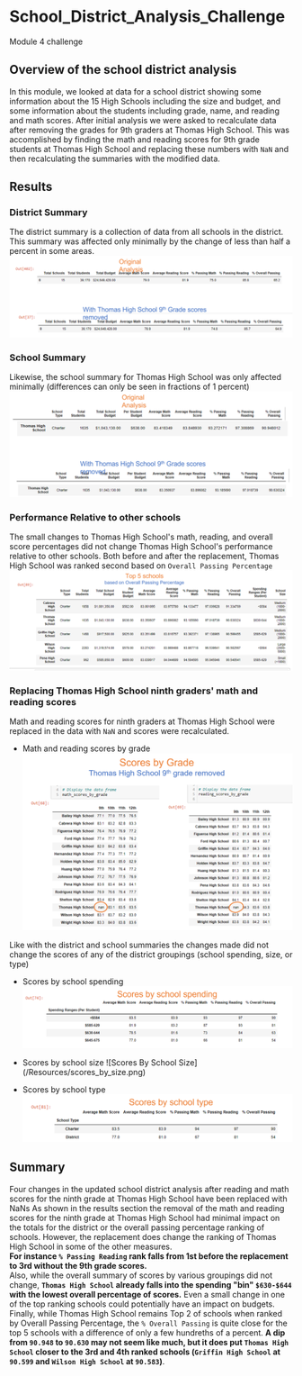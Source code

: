 # School_District_Analysis_Challenge
Module 4 challenge

## Overview of the school district analysis

In this module, we looked at data for a school district showing some information about the 15 High Schools including the size and budget, and some information about the students including grade, name, and reading and math scores.  After initial analysis we were asked to recalculate data after removing the grades for 9th graders at Thomas High School.  This was accomplished by finding the math and reading scores for 9th grade students at Thomas High School and replacing these numbers with `NaN` and then recalculating the summaries with the modified data.

## Results

###  District Summary
  
  The district summary is a collection of data from all schools in the district.  This summary was affected only minimally by the change of less than half a percent in some areas.  
  ![District Summary](/Resources/district_summary.png)

    
###  School Summary
  
  Likewise, the school summary for Thomas High School was only affected minimally (differences can only be seen in fractions of 1 percent)
  ![School Summary](/Resources/School_Summary_Comparison.png)
  
 
  
###  Performance Relative to other schools
  
  The small changes to Thomas High School's math, reading, and overall score percentages did not change Thomas High School's performance relative to other schools.  Both before and after the replacement, Thomas High School was ranked second based on `Overall Passing Percentage` 
  ![Top 5 Performing Schools](/Resources/Top5.png)

###  Replacing Thomas High School ninth graders' math and reading scores 
  
  Math and reading scores for ninth graders at Thomas High School were replaced in the data with `NaN` and scores were recalculated.  
  - Math and reading scores by grade
    ![Scores By Grade](/Resources/scores_by_grade.png)

Like with the district and school summaries the changes made did not change the scores of any of the district groupings (school spending, size, or type) 
  - Scores by school spending
    ![Scores By Spending](/Resources/scores_by_spending.png)
    
  - Scores by school size
   ![Scores By School Size] (/Resources/scores_by_size.png)

  - Scores by school type
    ![Scores By School Type](/Resources/scores_by_type.png)


## Summary 

Four changes in the updated school district analysis after reading and math scores for the ninth grade at Thomas High School have been replaced with NaNs
As shown in the results section the removal of the math and reading scores for the ninth grade at Thomas High School had minimal impact on the totals for the district or the overall passing percentage ranking of schools.  However, the replacement does change the ranking of Thomas High School in some of the other measures.  
**For instance `% Passing Reading` rank falls from 1st before the replacement to 3rd without the 9th grade scores.**  
Also, while the overall summary of scores by various groupings did not change, **`Thomas High School` already falls into the spending "bin" `$630-$644` with the lowest overall percentage of scores.**  Even a small change in one of the top ranking schools could potentially have an impact on budgets.  
Finally, while Thomas High School remains Top 2 of schools when ranked by Overall Passing Percentage, the `% Overall Passing` is quite close for the top 5 schools with a difference of only a few hundreths of a percent.  **A dip from `90.948` to `90.630` may not seem like much, but it does put `Thomas High School` closer to the 3rd and 4th ranked schools (`Griffin High School` at `90.599` and `Wilson High School` at `90.583`)**.
